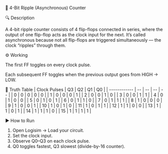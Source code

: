 🧮 4-Bit Ripple (Asynchronous) Counter

🔍 Description

A 4-bit ripple counter consists of 4 flip-flops connected in series, where the output of one flip-flop acts as the clock input for the next.
It’s called asynchronous because not all flip-flops are triggered simultaneously — the clock “ripples” through them.

⚙️ Working

The first FF toggles on every clock pulse.

Each subsequent FF toggles when the previous output goes from HIGH → LOW.


🧠 Truth Table
| Clock Pulses | Q3 | Q2 | Q1 | Q0 |
| ------------ | -- | -- | -- | -- |
| 0            | 0  | 0  | 0  | 0  |
| 1            | 0  | 0  | 0  | 1  |
| 2            | 0  | 0  | 1  | 0  |
| 3            | 0  | 0  | 1  | 1  |
| 4            | 0  | 1  | 0  | 0  |
| 5            | 0  | 1  | 0  | 1  |
| 6            | 0  | 1  | 1  | 0  |
| 7            | 0  | 1  | 1  | 1  |
| 8            | 1  | 0  | 0  | 0  |
| 9            | 1  | 0  | 0  | 1  |
| 10            | 1  | 0  | 1  | 0  |
| 11            | 1  | 0  | 1  | 1  |
| 12            | 1  | 1  | 0  | 0  |
| 13            | 1  | 1  | 0  | 1  |
| 14            | 1  | 1  | 1  | 0  |
| 15            | 1  | 1  | 1  | 1  |


▶️ How to Run
1. Open Logisim → Load your circuit.
2. Set the clock input.
3. Observe Q0–Q3 on each clock pulse.
4. Q0 toggles fastest, Q3 slowest (divide-by-16 counter).
